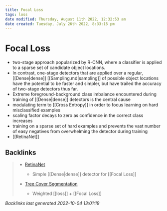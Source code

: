 ```yaml
---
title: Focal Loss
tags: loss
date modified: Thursday, August 11th 2022, 12:32:53 am
date created: Tuesday, July 26th 2022, 8:33:15 pm
---
```


# Focal Loss
- two-stage approach popularized by R-CNN, where a classifier is applied to a sparse set of candidate object locations.
- In contrast, one-stage detectors that are applied over a regular, [[Dense|dense]] [[Sampling.md|sampling]] of possible object locations have the potential to be faster and simpler, but have trailed the accuracy of two-stage detectors thus far.
- Extreme foreground-background class imbalance encountered during training of [[Dense|dense]] detectors is the central cause
- modulating term to [[Cross Entropy]] in order to focus learning on hard misclassified examples
- scaling factor decays to zero as confidence in the correct class increases
- training on a sparse set of hard examples and prevents the vast number of easy negatives from overwhelming the detector during training
- [[RetinaNet]]

## Backlinks

> - [RetinaNet](RetinaNet.md)
>   - Simple [[Dense|dense]] detector for [[Focal Loss]]
>    
> - [Tree Cover Segmentation](treecoverSegmentation.md)
>   - Weighted [[loss]] + [[Focal Loss]]

_Backlinks last generated 2022-10-04 13:01:19_
